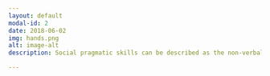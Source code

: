 ```yaml
---
layout: default
modal-id: 2
date: 2018-06-02
img: hands.png
alt: image-alt
description: Social pragmatic skills can be described as the non-verbal communication skills needed to interact in a variety of social situations. This can include eye contact, turn taking, proxemics, etc. 

---
```

